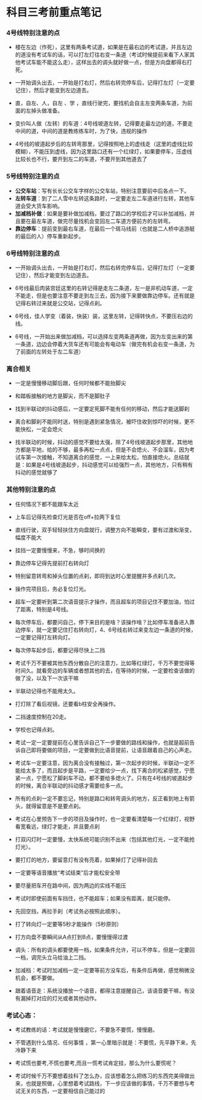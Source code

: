 # 科目三考前重点笔记

### 4号线特别注意的点

- 楼在左边（作死），这里有两条考试道，如果是在最右边的考试道，并且左边的道没有考试车的话，可以打左灯往右变一条道（考试时候提前来看下人家其他考试车能不能这么走），这样出去的调头就好做一点，但是方向盘都得右打死。

- 一开始调头出去，一开始是打右灯，然后右转完停车后，记得打左灯（一定要记住），然后才能变到左边道去。

- 直，自左、人，自左 、学 ，直线行驶完，要找机会自主左变两条车道，为前面的左掉头做准备。

- 变价叫人做（左转）的车道：4号线坡道左转，记得要走最左边的道，不要走中间的道，中间的道是教练练车时，为了快，违规的操作

- 4号线的坡道起步后的左转弯那里，记得按照地上的虚线走（这里的虚线比较模糊），不能压到虚线，因为这里路口还有一个红绿灯，如果要停车，压虚线比较长也不行，要开到左二的车道，不要开到其他道去了

### 5号线特别注意的点

- **公交车站**：写有长长公交车字样的公交车站，特别注意要前中后各点一下。
- **左转车道**：到了二人雪中左转这条路时，一定要走左二车道进行左转，其他车道会受大货车影响。
- **加减档补做**：如果是要补做加减档，要过了路口的学校后才可以补加减档，并且要在最左车道，做完尽量找机会变回左二车道方便前方的左转弯。
- **靠边停车**：提前变到最右车道，在最后一个斑马线前（也就是二人桥中追游艇的最后的人）停车重新起步。

### 6号线特别注意的点

- 一开始调头出去，一开始是打右灯，然后右转完停车后，记得打左灯（一定要记住），然后才能变到左边道去。

- 6号线最后肉装宫廷这里的右转记得是走左二条道，左一是非机动车道，一定不能走，但是也要注意不要走到左三去，因为接下来要做靠边停车。还有就是记得右转过来就是公交站，记得点刹。

- 6号线，佳人学变（着装，快装）装，这里左转，记得转快点，不要压右边的线。

- 6号线，一开始出来做加减档，可以选择左变两条道再做，因为左变出来的第一条道，边边会停着大货车还有可能会有电动车（做完有机会右变一条道，为了前面的左转处于左二车道）

### 离合相关

- 一定是慢慢移动脚后跟，任何时候都不能抬脚尖
- 和踏板接触的地方是脚尖，而不是脚肚子
- 找到半联动的抖动感后，一定要定死脚不能有任何的移动，然后才能送脚刹
- 离合和脚刹不能同时送，特别是遇到紧急情况，被吓住收到惊吓的时候，更不能快松，一定会熄火

- 找半联动的时候，抖动的感觉不要给太强，除了4号线坡道起步那里，其他地方都是平地，给的不够，最多再松一点点，但是不会熄火、不会溜车，因为考试车第一次接触，不知道离合的感觉，一上来给太松，怕直接熄火。总结就是：如果是4号线坡道起步，抖动感觉可以给强烈一点，其他地方，只有稍有抖动的感觉就够了

### 其他特别注意的点

-  任何情况下都不能跟车太近

-  上车后记得先检查灯光是否在off+拉两下复位

-  直线行驶，双手轻轻扶住方向盘就行，调整方向不能瞬变，要有过渡和渐变，幅度不能大

-  挂挡一定要慢慢来，不急，够时间换的

- 靠边停车记得先提前打右转向灯

-  特别留意转弯和掉头位置的点刹，即将到达时心里提醒并多点刹几次。

- 操作完项目后，务必复位灯光。

- 超车一定要听到第二次语音提示才操作，而且超车的项目记住不要加油，怕过了距离，特别是4号线。

- 每次停车后，都要问自己，停下来目的是啥？该操作啥？比如停车准备进入靠边停车，就一定要记住打右转向灯，4、6号线右转过来变左边一条道的时候，一定要记得打左转向灯。

- 每次停车起步后，都要记得尽快上二挡

- 考试千万不要被其他东西分散自己的注意力，比如等红绿灯，千万不要觉得等时间久。就看旁边的车辆或者想其他的去，在等待的时候，一定要检查该做的做了没，以及下一次该干嘛

- 半联动记得也不能用太久。

- 打灯除了看后视镜，还要看b柱安全再操作。

- 二挡速度控制在20走。

- 学校也记得点刹。

- 考试一定一定要提前在心里告诉自己下一步要做的路线和操作，也就是超前告诉自己即将要做的项目，一定要做到比语音提前，让语音跟着自己的心声走。

- 考试车一定要注意，因为离合没有接触过，第一次起步的时候，半联动一定不能给太多了，而且起步是平路，一定要给少一点，找下离合的松紧感觉，宁愿紧一点，宁愿松了脚刹车不动，都不要给多熄火了。只有在4号线的坡道起步的时候，离合半联动的抖动感才需要给多一点。

- 所有的点刹一定不要忘记，特别是路口和转弯调头的地方，反正看到地上有箭头，就得留意是不是要点刹。

- 考试在心里预告下一步的项目及操作时，也一定要看清楚每一个红绿灯，视野看宽看远，绿灯才能走，并且要点刹

- 打双闪灯时一定要慢，太快系统可能识别不出来（包括其他灯光，一定不能抢灯光）。

- 要打灯的地方，要留意灯有没有亮着，如果掉灯了记得补回去

- 一定要等语音播放“考试结束”后才能松安全带

- 要尽量把车开在路中间，因为两边的实线不能压

- 考试时即使前面有车挡住，也不能超车；如果没有距离，就只能停。

- 先回空挡，再拉手刹（考试务必按照此顺序）。

- 打了转向灯一定要等5秒才能操作（5秒原则）

- 打方向盘不要瞬间从A点打到B点，要慢慢得过渡

- 调头：所有的调头都要使用一档，如果条件允许，可以不停车，但是一定要回一档，调完头立马给油上二挡。
- 加减档：考试时加减档一定一定要等前方没车后，有条件后再做，感觉稍微没机会，都不要做。
- 跟着语音走：系统没播放一个语音，都得注意提醒自己，该语音要干嘛，有没有漏掉打对应的灯光或者其他动作。



### 考试心态：

- 考试教练的话：考试就是慢慢磨它，不要急不要慌，慢慢磨。

- 不管遇到什么情况、任何事情 ，第一心里暗示就是：不要慌，先平静下来，先冷静下来

- 考试慌也要考,不慌也要考,而且一慌考试肯定挂，那么为什么要慌呢？

- 考试时候千万不要想着挂科了怎么办，应该想着怎么把练习的东西完美得做出来，也就是照做，心里想着考试路线，下一步应该做的事情，千万不要想与考试无关的东西，一定要相信自己能过的












